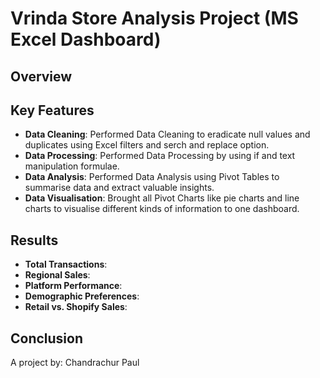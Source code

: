 
# Vrinda Store Analysis Project (MS Excel Dashboard)

## Overview


## Key Features
- **Data Cleaning**: Performed Data Cleaning to eradicate null values and duplicates using Excel filters and serch and replace option.
- **Data Processing**: Performed Data Processing by using if and text manipulation formulae. 
- **Data Analysis**: Performed Data Analysis using Pivot Tables to summarise data and extract valuable insights.
- **Data Visualisation**: Brought all Pivot Charts like pie charts and line charts to visualise different kinds of information to one dashboard.

## Results
- **Total Transactions**: 
- **Regional Sales**: 
- **Platform Performance**: 
- **Demographic Preferences**: 
- **Retail vs. Shopify Sales**: 

## Conclusion




A project by: Chandrachur Paul

